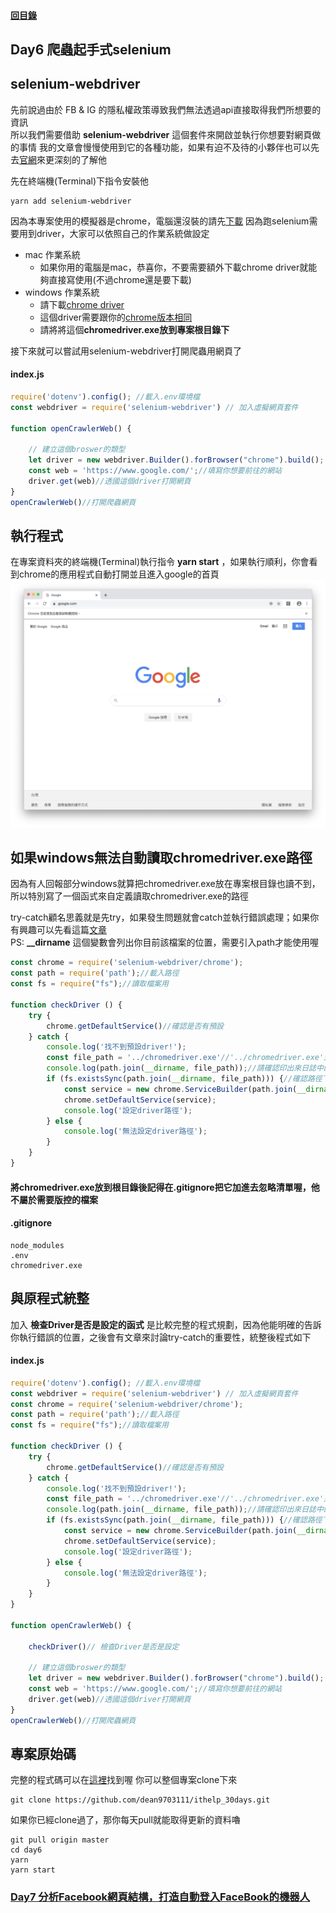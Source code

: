 #### [回目錄](../README.md)
## Day6 爬蟲起手式selenium

selenium-webdriver
----
先前說過由於 FB & IG 的隱私權政策導致我們無法透過api直接取得我們所想要的資訊  
所以我們需要借助 **selenium-webdriver** 這個套件來開啟並執行你想要對網頁做的事情
我的文章會慢慢使用到它的各種功能，如果有迫不及待的小夥伴也可以先去[官網](https://www.selenium.dev/documentation/en/)來更深刻的了解他  

先在終端機(Terminal)下指令安裝他  
```
yarn add selenium-webdriver
```
因為本專案使用的模擬器是chrome，電腦還沒裝的請先[下載](https://www.google.com/intl/zh-TW/chrome/)
因為跑selenium需要用到driver，大家可以依照自己的作業系統做設定
+ mac 作業系統  
    * 如果你用的電腦是mac，恭喜你，不要需要額外下載chrome driver就能夠直接寫使用(不過chrome還是要下載)  
+ windows 作業系統  
    * 請下載[chrome driver](http://chromedriver.storage.googleapis.com/index.html)  
    * 這個driver需要跟你的[chrome版本相同](chrome://settings/help)  
    * 請將將這個**chromedriver.exe放到專案根目錄下**  

接下來就可以嘗試用selenium-webdriver打開爬蟲用網頁了
#### index.js
```js
require('dotenv').config(); //載入.env環境檔
const webdriver = require('selenium-webdriver') // 加入虛擬網頁套件

function openCrawlerWeb() {
    
    // 建立這個broswer的類型
    let driver = new webdriver.Builder().forBrowser("chrome").build();
    const web = 'https://www.google.com/';//填寫你想要前往的網站
    driver.get(web)//透國這個driver打開網頁
}
openCrawlerWeb()//打開爬蟲網頁
```
執行程式
----
在專案資料夾的終端機(Terminal)執行指令 **yarn start** ，如果執行順利，你會看到chrome的應用程式自動打開並且進入google的首頁  
![image](./article_img/chrome.png)


如果windows無法自動讀取chromedriver.exe路徑
----
因為有人回報部分windows就算把chromedriver.exe放在專案根目錄也讀不到，所以特別寫了一個函式來自定義讀取chromedriver.exe的路徑  

try-catch顧名思義就是先try，如果發生問題就會catch並執行錯誤處理；如果你有興趣可以先看這篇[文章](https://pjchender.blogspot.com/2017/12/js-error-handling.html)  
PS: **__dirname** 這個變數會列出你目前該檔案的位置，需要引入path才能使用喔  
```js
const chrome = require('selenium-webdriver/chrome');
const path = require('path');//載入路徑
const fs = require("fs");//讀取檔案用

function checkDriver () {
    try {
        chrome.getDefaultService()//確認是否有預設        
    } catch {
        console.log('找不到預設driver!');
        const file_path = '../chromedriver.exe'//'../chromedriver.exe'是我的路徑
        console.log(path.join(__dirname, file_path));//請確認印出來日誌中的位置是否與你路徑相同
        if (fs.existsSync(path.join(__dirname, file_path))) {//確認路徑下chromedriver.exe是否存在            
            const service = new chrome.ServiceBuilder(path.join(__dirname, file_path)).build();//設定driver路徑
            chrome.setDefaultService(service);
            console.log('設定driver路徑');
        } else {
            console.log('無法設定driver路徑');
        }
    }
}
```

#### 將chromedriver.exe放到根目錄後記得在.gitignore把它加進去忽略清單喔，他不屬於需要版控的檔案
#### .gitignore
```
node_modules
.env
chromedriver.exe
```

與原程式統整
----
加入 **檢查Driver是否是設定的函式** 是比較完整的程式規劃，因為他能明確的告訴你執行錯誤的位置，之後會有文章來討論try-catch的重要性，統整後程式如下
#### index.js
```js
require('dotenv').config(); //載入.env環境檔
const webdriver = require('selenium-webdriver') // 加入虛擬網頁套件
const chrome = require('selenium-webdriver/chrome');
const path = require('path');//載入路徑
const fs = require("fs");//讀取檔案用

function checkDriver () {
    try {
        chrome.getDefaultService()//確認是否有預設        
    } catch {
        console.log('找不到預設driver!');
        const file_path = '../chromedriver.exe'//'../chromedriver.exe'是我的路徑
        console.log(path.join(__dirname, file_path));//請確認印出來日誌中的位置是否與你路徑相同
        if (fs.existsSync(path.join(__dirname, file_path))) {//確認路徑下chromedriver.exe是否存在            
            const service = new chrome.ServiceBuilder(path.join(__dirname, file_path)).build();//設定driver路徑
            chrome.setDefaultService(service);
            console.log('設定driver路徑');
        } else {
            console.log('無法設定driver路徑');
        }
    }
}

function openCrawlerWeb() {

    checkDriver()// 檢查Driver是否是設定
    
    // 建立這個broswer的類型
    let driver = new webdriver.Builder().forBrowser("chrome").build();
    const web = 'https://www.google.com/';//填寫你想要前往的網站
    driver.get(web)//透國這個driver打開網頁
}
openCrawlerWeb()//打開爬蟲網頁
```


專案原始碼
----
完整的程式碼可以在[這裡](https://github.com/dean9703111/ithelp_30days/day6)找到喔
你可以整個專案clone下來  
```
git clone https://github.com/dean9703111/ithelp_30days.git
```
如果你已經clone過了，那你每天pull就能取得更新的資料嚕  
```
git pull origin master
cd day6
yarn
yarn start
```
### [Day7 分析Facebook網頁結構，打造自動登入FaceBook的機器人](../day7/README.md)